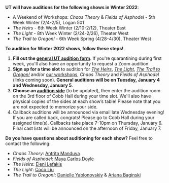 **UT will have auditions for the following shows in Winter 2022**:

* A Weekend of Workshops: *Chaos Theory* & *Fields of Asphodel* - 5th Week Winter (2/4-2/5), Logan 501
* *The Heirs* - 6th Week Winter (2/10-2/12), Theater East
* *The Light* - 8th Week Winter (2/24-2/26), Theater West
* *The Trail to Oregon!* - 6th Week Spring (4/28-4/30), Theater West

**To audition for Winter 2022 shows, follow these steps!**

1. **Fill out the [general UT audition form](https://bit.ly/UTWinter22Auditions)**. If you're quarantining during first week, you'll also have an opportunity to request a Zoom audition.
2. **Sign up for a time slot** to audition for [*The Heirs*](#), [*The Light*](#), [*The Trail to Oregon!*](#) and/or [our workshops](#), *Chaos Theory* and *Fields of Asphodel* (links coming soon). **General auditions will be on Tuesday, January 4 and Wednesday, January 5**.
3. **Choose an [audition side](https://bit.ly/UTWinter22AuditionSides)** (to be updated), then enter the audition room on the 3rd floor of Cobb Hall during your time slot. We'll also have physical copies of the sides at each show’s table! Please note that you are not expected to memorize your side.
4. Callback auditions will be announced via email late Wednesday evening! If you are called back, congrats! Please go to Cobb Hall during your assigned time(s). Callbacks take place 7-10pm on Thursday, January 6. Final cast lists will be announced on the afternoon of Friday, January 7.

**Do you have questions about auditioning for each show?** Feel free to contact the following:

* *Chaos Theory*: [Antrita Manduva](mailto:amanduva@uchicago.edu)
* *Fields of Asphodel*: [Maya Carlos Doyle](mailto:mayacdoyle@uchicago.edu)
* *The Heirs*: [Eleni Lefakis](mailto:elenilefakis@uchicago.edu)
* *The Light*: [Coco Liu](mailto:cocoliu@uchicago.edu)
* *The Trail to Oregon!*: [Danielle Yablonovskiy](mailto:dyab2602@uchicago.edu) & [Ariana Baginski](mailto:abaginski@uchicago.edu)